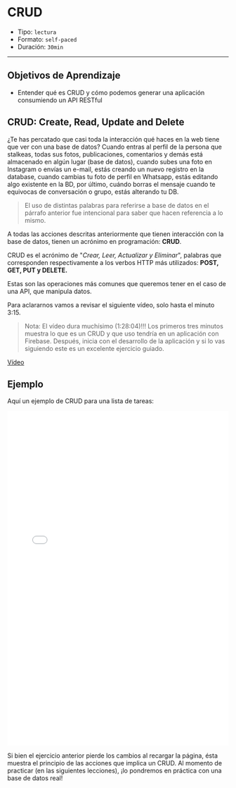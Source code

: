 # CRUD

- Tipo: `lectura`
- Formato: `self-paced`
- Duración: `30min`

***

## Objetivos de Aprendizaje

- Entender qué es CRUD y cómo podemos generar una aplicación consumiendo un API
  RESTful

## CRUD: Create, Read, Update and Delete

¿Te has percatado que casi toda la interacción qué haces en la web tiene que ver
con una base de datos? Cuando entras al perfil de la persona que stalkeas, todas
sus fotos, publicaciones, comentarios y demás está almacenado en algún lugar
(base de datos), cuando subes una foto en Instagram o envías un e-mail, estás
creando un nuevo registro en la database, cuando cambias tu foto de perfil
en Whatsapp, estás editando algo existente en la BD, por último, cuándo borras
el mensaje cuando te equivocas de conversación o grupo, estás alterando tu DB.

> El uso de distintas palabras para referirse a base de datos en el párrafo
> anterior fue intencional para saber que hacen referencia a lo mismo.

A todas las acciones descritas anteriormente que tienen interacción con la base
de datos, tienen un acrónimo en programación: **CRUD**.

CRUD es el acrónimo de "_Crear, Leer, Actualizar y Eliminar_", palabras que
corresponden respectivamente a los verbos HTTP más utilizados: **POST, GET,
PUT y DELETE.**

Estas son las operaciones más comunes que queremos tener en el caso de una API,
que manipula datos.

Para aclararnos vamos a revisar el siguiente vídeo, solo hasta el minuto 3:15.

> Nota: El vídeo dura muchísimo (1:28:04)!!! Los primeros tres minutos muestra
> lo que es un CRUD y que uso tendría en un aplicación con Firebase.
> Después, inicia con el desarrollo de la aplicación y si lo vas siguiendo
> este es un excelente ejercicio guiado.

[Vídeo](https://www.youtube.com/watch?v=cQmwK306XaI)

## Ejemplo

Aquí un ejemplo de CRUD para una lista de tareas:

<iframe
  height='760'
  scrolling='no'
  title='Plain JS CRUD Frontend'
  src='//codepen.io/ianseabrook/embed/rxvByR/?height=760&theme-id=0&default-tab=result&embed-version=2'
  frameborder='no'
  allowtransparency='true'
  allowfullscreen='true'
  style='width: 100%;'>
  See the Pen [Plain JS CRUD Frontend](https://codepen.io/ianseabrook/pen/rxvByR/)
  by Ian Seabrook ([@ianseabrook](https://codepen.io/ianseabrook)) on
  [CodePen](https://codepen.io).
</iframe>

Si bien el ejercicio anterior pierde los cambios al recargar la página, ésta
muestra el principio de las acciones que implica un CRUD. Al momento de
practicar (en las siguientes lecciones), ¡lo pondremos en práctica con una base
de datos real!

